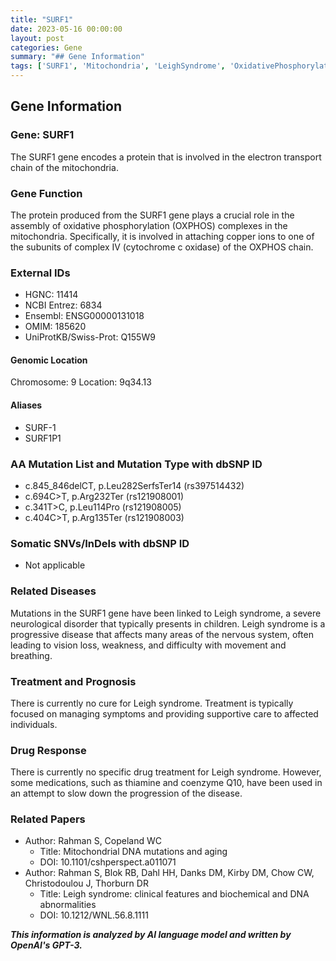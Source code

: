 ```yaml
---
title: "SURF1"
date: 2023-05-16 00:00:00
layout: post
categories: Gene
summary: "## Gene Information"
tags: ['SURF1', 'Mitochondria', 'LeighSyndrome', 'OxidativePhosphorylation', 'NeurologicalDisorder', 'GeneticMutation', 'Treatment', 'Prognosis']
---
```


## Gene Information

### Gene: SURF1
The SURF1 gene encodes a protein that is involved in the electron transport chain of the mitochondria.

### Gene Function
The protein produced from the SURF1 gene plays a crucial role in the assembly of oxidative phosphorylation (OXPHOS) complexes in the mitochondria. Specifically, it is involved in attaching copper ions to one of the subunits of complex IV (cytochrome c oxidase) of the OXPHOS chain.

### External IDs

- HGNC: 11414
- NCBI Entrez: 6834
- Ensembl: ENSG00000131018
- OMIM: 185620
- UniProtKB/Swiss-Prot: Q155W9

#### Genomic Location
Chromosome: 9
Location: 9q34.13

#### Aliases
- SURF-1
- SURF1P1

### AA Mutation List and Mutation Type with dbSNP ID
- c.845_846delCT, p.Leu282SerfsTer14 (rs397514432)
- c.694C>T, p.Arg232Ter (rs121908001)
- c.341T>C, p.Leu114Pro (rs121908005)
- c.404C>T, p.Arg135Ter (rs121908003)

### Somatic SNVs/InDels with dbSNP ID
- Not applicable

### Related Diseases
Mutations in the SURF1 gene have been linked to Leigh syndrome, a severe neurological disorder that typically presents in children. Leigh syndrome is a progressive disease that affects many areas of the nervous system, often leading to vision loss, weakness, and difficulty with movement and breathing.

### Treatment and Prognosis
There is currently no cure for Leigh syndrome. Treatment is typically focused on managing symptoms and providing supportive care to affected individuals.

### Drug Response
There is currently no specific drug treatment for Leigh syndrome. However, some medications, such as thiamine and coenzyme Q10, have been used in an attempt to slow down the progression of the disease.

### Related Papers
- Author: Rahman S, Copeland WC
  - Title: Mitochondrial DNA mutations and aging
  - DOI: 10.1101/cshperspect.a011071
- Author: Rahman S, Blok RB, Dahl HH, Danks DM, Kirby DM, Chow CW, Christodoulou J, Thorburn DR
  - Title: Leigh syndrome: clinical features and biochemical and DNA abnormalities
  - DOI: 10.1212/WNL.56.8.1111

**_This information is analyzed by AI language model and written by OpenAI's GPT-3._**